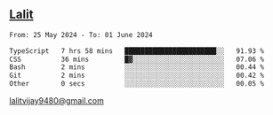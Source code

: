 ## [Lalit](https://lalit.sh)

<!--START_SECTION:waka-->

```txt
From: 25 May 2024 - To: 01 June 2024

TypeScript   7 hrs 58 mins   ███████████████████████░░   91.93 %
CSS          36 mins         █▓░░░░░░░░░░░░░░░░░░░░░░░   07.06 %
Bash         2 mins          ░░░░░░░░░░░░░░░░░░░░░░░░░   00.44 %
Git          2 mins          ░░░░░░░░░░░░░░░░░░░░░░░░░   00.42 %
Other        0 secs          ░░░░░░░░░░░░░░░░░░░░░░░░░   00.05 %
```

<!--END_SECTION:waka-->

lalitvijay9480@gmail.com
